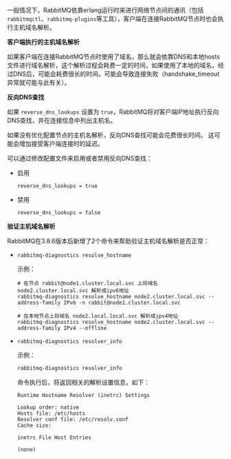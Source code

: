 一般情况下，RabbitMQ依靠erlang运行时来进行网络节点间的通讯（包括`rabbitmqctl`、`rabbitmq-plugins`等工具），客户端在连接RabbitMQ节点时也会执行主机域名解析。



**客户端执行的主机域名解析**

如果客户端在连接RabbitMQ节点时使用了域名，那么就会依靠DNS和本地hosts文件进行域名解析，这个解析过程会耗费一定的时间，如果使用了本地的域名，经过DNS后，可能会耗费很长的时间，可能会导致连接失败（handshake_timeout异常就可能与此有关）。



**反向DNS查找**

如果 `reverse_dns_lookups` 设置为 `true`，RabbitMQ将对客户端IP地址执行反向DNS查找，并在连接信息中列出主机名。

如果没有优化配置节点的主机名解析，反向DNS查找可能会花费很长时间。 这可能会增加接受客户端连接时的延迟。  

可以通过修改配置文件来启用或者禁用反向DNS查找：

- 启用

  ```
  reverse_dns_lookups = true
  ```

- 禁用

  ```
  reverse_dns_lookups = false
  ```



**验证主机域名解析**

RabbitMQ在3.8.6版本后新增了2个命令来帮助验证主机域名解析是否正常：

- `rabbitmq-diagnostics resolve_hostname`

  示例：

  ```
  # 在节点 rabbit@node1.cluster.local.svc 上将域名 node2.cluster.local.svc 解析成ipv6地址 
  rabbitmq-diagnostics resolve_hostname node2.cluster.local.svc --address-family IPv6 -n rabbit@node1.cluster.local.svc
  
  # 在本地节点上将域名 node2.local.local.svc 解析成ipv4地址 
  rabbitmq-diagnostics resolve_hostname node2.cluster.local.svc --address-family IPv4 --offline
  ```

  

- `rabbitmq-diagnostics resolver_info`

  示例：

  ```bash
  rabbitmq-diagnostics resolver_info
  ```

  命令执行后，将返回相关的解析设置信息，如下：

  ```
  Runtime Hostname Resolver (inetrc) Settings
  
  Lookup order: native
  Hosts file: /etc/hosts
  Resolver conf file: /etc/resolv.conf
  Cache size:
  
  inetrc File Host Entries
  
  (none)
  ```

  

